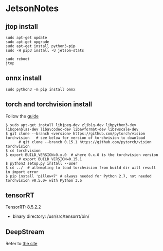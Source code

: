 # JetsonNotes

## jtop install
```
sudo apt-get update
sudo apt-get upgrade
sudo apt-get install python3-pip
sudo -H pip3 install -U jetson-stats

sudo reboot
jtop
```

## onnx install

```
sudo python3 -m pip install onnx
```

## torch and torchvision install
Follow the [guide](https://forums.developer.nvidia.com/t/pytorch-for-jetson/72048)

```
$ sudo apt-get install libjpeg-dev zlib1g-dev libpython3-dev libopenblas-dev libavcodec-dev libavformat-dev libswscale-dev
$ git clone --branch <version> https://github.com/pytorch/vision torchvision   # see below for version of torchvision to download
      # git clone --branch 0.15.1 https://github.com/pytorch/vision torchvision
$ cd torchvision
$ export BUILD_VERSION=0.x.0  # where 0.x.0 is the torchvision version
      # export BUILD_VERSION=0.15.1
$ python3 setup.py install --user
$ cd ../  # attempting to load torchvision from build dir will result in import error
$ pip install 'pillow<7' # always needed for Python 2.7, not needed torchvision v0.5.0+ with Python 3.6
```

## tensorRT
TensorRT: 8.5.2.2
  - binary directory: /usr/src/tensorrt/bin/


## DeepStream
Refer to [the site](https://wiki.seeedstudio.com/YOLOv8-DeepStream-TRT-Jetson/)
